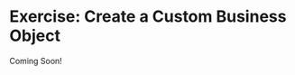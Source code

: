 # Exercise: Create a Custom Business Object 

Coming Soon!

<!--
[$LIFERAY_LEARN_YOUTUBE_URL$]=https://www.youtube.com/embed/wjqXrN7-SKg

## Exercise Goals 

- Create a Liferay Object for New Accounts 
- Create a Liferay Object for PTO Requests 

## Create a Picklist for Account Types 
1. **Sign in** as an Administrator. 
2. **Go to** `Control Panel` &rarr; `Object` &rarr; `Picklists` in the _Global Menu_. 
3. **Click** the _Add_ icon in the upper right. 
4. **Type** `Account Type` for _Name_. 
5. **Click** _Save_. 
* **Click** the new _Account Type_ picklist. 
6. **Click** the _Add_ icon. 
7. **Type** `Checking` for _Name_. 
8. **Click** _Save_. 
9. **Click** the _Add_ icon. 
10. **Type** `Savings` for _Name_. 
11. **Click** _Save_. 
12. **Click** the _Add_ icon. 
13. **Type** `Individual Retirement` for _Name_. 
14. **Click** _Save_. 
15. **Click** _Save_. 

## Create a Liferay Object for New Accounts 
1. **Go to** `Control Panel` &rarr; `Object` &rarr; `Objects` in the _Global Menu_. 
2. **Click** the _Add_ icon. 
3. **Type** `New Account` for _Label_. 
4. **Type** `New Accounts` for _Plural Label_. 
5. **Click** _Save_. 
6. **Click** _New Account_. 
7. **Click** the arrows under _Scope_. 
8. **Choose** _Site_. 
9. **Click** the arrows under _Panel Category Key_. 
10. **Choose** `Site Administration` &rarr; `People`. 
11. **Click** _Save_. 

## Add Initial Fields to the New Accounts Object 
1. **Click** the _Fields_ tab at the top of the page. 
2. **Click** the _Add_ icon. 
3. **Type** `Account Holder` for _Label_. 
4. **Choose** _String_ for _Type_. 
5. **Click** the slider next to _Mandatory_. 
6. **Click** _Save_. 
7. **Click** the _Add_ icon. 
8. **Type** `Email` for _Label_. 
9. **Choose** _String_ for _Type_. 
10. **Click** the slider next to _Mandatory_. 
11. **Click** _Save_. 
12. **Click** the _Add_ icon. 
13. **Type** `Phone Number` for _Label_. 
14. **Choose** _Long_ for _Type_. 
15. **Click** the slider next to _Mandatory_. 
16. **Click** _Save_. 

## Add Remaining Fields to the New Accounts Object 
1. **Click** the _Add_ icon. 
2. **Type** `Account Type` for _Label_. 
3. **Choose** _Picklist_ for _Type_. 
4. **Choose** _Account Type_ for _Picklist_. 
5. **Click** the slider next to _Mandatory_. 
6. **Click** _Save_. 
7. **Click** the _Add_ icon. 
8. **Type** `Initial Balance` for _Label_. 
9. **Choose** _BigDecimal_ for _Type_. 
10. **Click** the slider next to _Mandatory_. 
11. **Click** _Save_. 
12. **Click** the _Add_ icon. 
13. **Type** `Date of Request` for _Label_. 
14. **Choose** _Date_ for _Type_. 
15. **Click** the slider next to _Mandatory_. 
16. **Click** _Save_. 
17. **Click** the _Details_ tab. 
18. **Click** _Publish_. 

## Add Entries for the New Accounts Object 
1. **Open** the Global Menu. 
2. **Click** on the _Mondego Group_ site. 
3. **Go to** `People` &rarr; `New Accounts` in the _Site Administration Panel_. 
4. **Click** the _Add_ icon. 
	- Refresh the page if it takes a while to load. 
5. **Type** `Mercedes Dantes` for _Account Holder_. 
6. **Choose** _Checking_ for _Account Type_. 
7. **Choose** today's date for _Date of Request_. 
8. **Type** `mdantes@gmail.com` for _Email_. 
9. **Type** `2500.00` for _Initial Balance_. 
10. **Type** `5557879546` for _Phone Number_. 
11. **Click** _Save_. 
12. **Click** the _Add_ icon. 
13. **Type** `Albert Smith` for _Account Holder_. 
14. **Choose** _Savings_ for _Account Type_. 
15. **Choose** today's date for _Date of Request_. 
16. **Type** `asmith@faria.com` for _Email_. 
17. **Type** `1780.45` for _Initial Balance_. 
18. **Type** `5556069364` for _Phone Number_. 
19. **Click** _Save_. 

## Create a Picklist for Mondego Departments 
1. **Go to** `Control Panel` &rarr; `Object` &rarr; `Picklists` in the _Global Menu_. 
2. **Click** the _Add_ icon in the upper right. 
3. **Type** `Mondego Departments` for _Name_. 
4. **Click** _Save_. 
5. **Click** _Mondego Departments_. 
6. **Click** the _Add_ icon. 
7. **Type** `Banking` for _Name_. 
8. **Click** _Save_. 
9. **Click** the _Add_ icon. 
10. **Type** `Financial Security` for _Name_. 
11. **Click** _Save_. 
12. **Click** the _Add_ icon. 
13. **Type** `Investments` for _Name_. 
14. **Click** _Save_. 
15. **Click** the _Add_ icon. 
16. **Type** `Marketing` for _Name_. 
17. **Click** _Save_. 
18. **Click** the _Add_ icon. 
19. **Type** `Design` for _Name_. 
20. **Click** _Save_. 
21. **Click** _Save_. 

## Create a Liferay Object for PTO Requests 
1. **Go to** `Control Panel` &rarr; `Object` &rarr; `Objects` in the _Global Menu_. 
2. **Click** the _Add_ icon. 
3. **Type** `PTO Request` for _Label_. 
4. **Type** `PTO Requests` for _Plural Label_. 
5. **Click** _Save_. 
6. **Click** _PTO Request_. 
7. **Click** the arrows under _Scope_. 
8. **Choose** _Site_. 
9. **Click** the arrows under _Panel Category Key_. 
10. **Choose** `Site Administration` &rarr; `People`. 
11. **Click** _Save_. 

## Add Initial Fields to the PTO Requests Object 
1. **Click** the _Fields_ tab at the top of the page. 
2. **Click** the _Add_ icon. 
3. **Type** `Name` for _Label_. 
4. **Choose** _String_ for _Type_. 
5. **Click** the slider next to _Mandatory_. 
6. **Click** _Save_. 
7. **Click** the _Add_ icon. 
8. **Type** `Department` for _Label_. 
9. **Choose** _Picklist_ for _Type_. 
10. **Choose** _Mondego Departments_ for _Picklist_. 
11. **Click** the slider next to _Mandatory_. 
12. **Click** _Save_. 

## Add Remaining Fields to the PTO Requests Object 
1. **Click** the _Add_ icon. 
2. **Type** `Start Date` for _Label_. 
3. **Choose** _Date_ for _Type_. 
4. **Click** the slider next to _Mandatory_. 
5. **Click** _Save_. 
6. **Click** the _Add_ icon. 
7. **Type** `End Date` for _Label_. 
8. **Choose** _Date_ for _Type_. 
9. **Click** the slider next to _Mandatory_. 
10. **Click** _Save_. 
11. **Click** the _Add_ icon. 
12. **Type** `Duration` for _Label_. 
13. **Choose** _String_ for _Type_. 
14. **Click** the slider next to _Mandatory_. 
15. **Click** _Save_. 
16. **Click** the _Details_ tab. 
17. **Click** _Publish_. 

## Add Entries for the PTO Requests Object 
1. **Open** the Global Menu. 
2. **Click** on the _Mondego Group_ site. 
3. **Go to** `People` &rarr; `New Accounts` in the _Site Administration Panel_. 
4. **Click** the _Add_ icon. 
5. **Choose** _Marketing_ for _Department_. 
6. **Type** `16.00h` for _Duration_. 
7. **Choose** today's date for _Start Date_. 
8. **Choose** tomorrow's date for _End Date_. 
9. **Type** `Naomi Engel` for _Name_. 
	* As we did not specify a particular layout for this Object, these fields may appear in varying orders. 
10. **Click** _Save_. 
11. **Click** the _Add_ icon. 
12. **Choose** _Banking_ for _Department_. 
13. **Type** `8.00h` for _Duration_. 
14. **Choose** a date next week for _Start Date_. 
15. **Choose** the same date for _End Date_. 
16. **Type** `Bethany Park` for _Name_. 
17. **Click** _Save_. 

---

## Bonus Exercise 
1. Create a new Liferay Object for Account Activity. Be sure to include fields for Customer Name, Transaction Amount, Account Number, and Account Type. 
-->